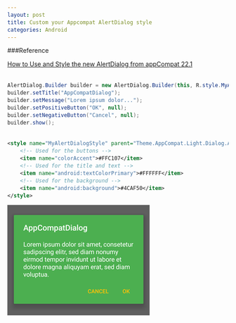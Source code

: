 ```yaml
---
layout: post
title: Custom your Appcompat AlertDialog style
categories: Android 
---
```


###Reference

[How to Use and Style the new AlertDialog from appCompat 22.1](http://stackoverflow.com/questions/29797134/how-to-use-and-style-the-new-alertdialog-from-appcompat-22-1)

```Java

AlertDialog.Builder builder = new AlertDialog.Builder(this, R.style.MyAlertDialogStyle);
builder.setTitle("AppCompatDialog");
builder.setMessage("Lorem ipsum dolor...");
builder.setPositiveButton("OK", null);
builder.setNegativeButton("Cancel", null);
builder.show();
```

```xml

<style name="MyAlertDialogStyle" parent="Theme.AppCompat.Light.Dialog.Alert">
    <!-- Used for the buttons -->
    <item name="colorAccent">#FFC107</item>
    <!-- Used for the title and text -->
    <item name="android:textColorPrimary">#FFFFFF</item>
    <!-- Used for the background -->
    <item name="android:background">#4CAF50</item>
</style>
```

![](/resources/image/alertstyle.png)